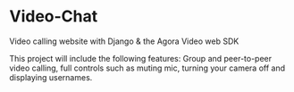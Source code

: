 # Video-Chat
Video calling website with Django &amp; the Agora Video web SDK


This project will include the following features: Group and peer-to-peer video calling, full controls such as muting mic, turning your camera off and displaying usernames.
